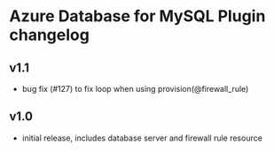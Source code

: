 # Azure Database for MySQL Plugin changelog

## v1.1

- bug fix (#127) to fix loop when using provision(@firewall_rule)

## v1.0

- initial release, includes database server and firewall rule resource
